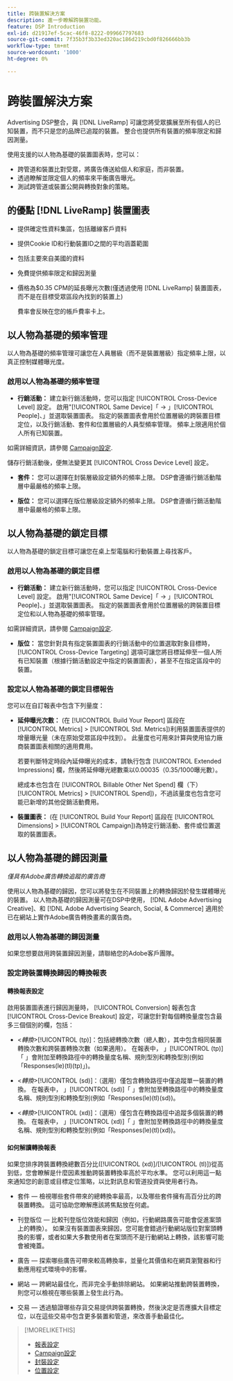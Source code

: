 ```yaml
---
title: 跨裝置解決方案
description: 進一步瞭解跨裝置功能。
feature: DSP Introduction
exl-id: d21917ef-5cac-46f8-8222-099667797683
source-git-commit: 7f35b3f3b33ed320ac186d219cbd0f826666bb3b
workflow-type: tm+mt
source-wordcount: '1000'
ht-degree: 0%

---
```


# 跨裝置解決方案

Advertising DSP整合，與 [!DNL LiveRamp] 可讓您將受眾擴展至所有個人的已知裝置，而不只是您的品牌已追蹤的裝置。 整合也提供所有裝置的頻率限定和歸因測量。

使用支援的以人物為基礎的裝置圖表時，您可以：

* 跨管道和裝置比對受眾，將廣告傳送給個人和家庭，而非裝置。
* 透過瞭解並限定個人的頻率來平衡廣告曝光。
* 測試跨管道或裝置公開與轉換對象的策略。

## 的優點 [!DNL LiveRamp] 裝置圖表

* 提供確定性資料集區，包括離線客戶資料

* 提供Cookie ID和行動裝置ID之間的平均涵蓋範圍

* 包括主要來自美國的資料

* 免費提供頻率限定和歸因測量

* 價格為$0.35 CPM的延長曝光次數(僅透過使用 [!DNL LiveRamp] 裝置圖表，而不是在目標受眾區段內找到的裝置上)

   費率會反映在您的帳戶費率卡上。

## 以人物為基礎的頻率管理

以人物為基礎的頻率管理可讓您在人員層級（而不是裝置層級）指定頻率上限，以真正控制媒體曝光度。

### 啟用以人物為基礎的頻率管理

* **行銷活動：** 建立新行銷活動時，您可以指定 [!UICONTROL Cross-Device Level] 設定。 啟用&quot;[!UICONTROL Same Device]「 -> 」[!UICONTROL People]、」並選取裝置圖表。 指定的裝置圖表會用於位置層級的跨裝置目標定位，以及行銷活動、套件和位置層級的人員型頻率管理。 頻率上限適用於個人所有已知裝置。

如需詳細資訊，請參閱 [Campaign設定](/help/dsp/campaign-management/campaigns/campaign-settings.md).

儲存行銷活動後，便無法變更其 [!UICONTROL Cross Device Level] 設定。

* **套件：**  您可以選擇在封裝層級設定額外的頻率上限。 DSP會遵循行銷活動階層中最嚴格的頻率上限。

* **版位：** 您可以選擇在版位層級設定額外的頻率上限。 DSP會遵循行銷活動階層中最嚴格的頻率上限。

## 以人物為基礎的鎖定目標

以人物為基礎的鎖定目標可讓您在桌上型電腦和行動裝置上尋找客戶。

### 啟用以人物為基礎的鎖定目標

* **行銷活動：** 建立新行銷活動時，您可以指定 [!UICONTROL Cross-Device Level] 設定。 啟用&quot;[!UICONTROL Same Device]「 -> 」[!UICONTROL People]、」並選取裝置圖表。 指定的裝置圖表會用於位置層級的跨裝置目標定位和以人物為基礎的頻率管理。

如需詳細資訊，請參閱 [Campaign設定](/help/dsp/campaign-management/campaigns/campaign-settings.md).

* **版位：** 當您針對具有指定裝置圖表的行銷活動中的位置選取對象目標時， [!UICONTROL Cross-Device Targeting] 選項可讓您將目標延伸至一個人所有已知裝置（根據行銷活動設定中指定的裝置圖表），甚至不在指定區段中的裝置。

### 設定以人物為基礎的鎖定目標報告

您可以在自訂報表中包含下列量度：

* **延伸曝光次數：** (在 [!UICONTROL Build Your Report] 區段在 [!UICONTROL Metrics] > [!UICONTROL Std. Metrics])利用裝置圖表提供的增量曝光量（未在原始受眾區段中找到）。 此量度也可用來計算與使用協力廠商裝置圖表相關的適用費用。

   若要判斷特定時段內延伸曝光的成本，請執行包含 [!UICONTROL Extended Impressions] 欄，然後將延伸曝光總數乘以$0.00035 （$0.35/1000曝光數）。

   總成本也包含在 [!UICONTROL Billable Other Net Spend] 欄（下） [!UICONTROL Metrics] > [!UICONTROL Spend])，不過該量度也包含您可能已新增的其他促銷活動費用。

* **裝置圖表：** (在 [!UICONTROL Build Your Report] 區段在 [!UICONTROL Dimensions] > [!UICONTROL Campaign])為特定行銷活動、套件或位置選取的裝置圖表。

## 以人物為基礎的歸因測量

*僅具有Adobe廣告轉換追蹤的廣告商*

使用以人物為基礎的歸因，您可以將發生在不同裝置上的轉換歸因於發生媒體曝光的裝置。 以人物為基礎的歸因測量可在DSP中使用， [!DNL Adobe Advertising Creative]、和 [!DNL Adobe Advertising Search, Social, & Commerce] 適用於已在網站上實作Adobe廣告轉換畫素的廣告商。

### 啟用以人物為基礎的歸因測量

如果您想要啟用跨裝置歸因測量，請聯絡您的Adobe客戶團隊。

### 設定跨裝置轉換歸因的轉換報表

#### 轉換報表設定

啟用裝置圖表進行歸因測量時， [!UICONTROL Conversion] 報表包含 [!UICONTROL Cross-Device Breakout] 設定，可讓您針對每個轉換量度包含最多三個個別的欄，包括：

* &lt;*轉換*>[!UICONTROL (tp)]：包括總轉換次數（總人數），其中包含相同裝置轉換次數和跨裝置轉換次數（如果適用）。 在報表中， 」[!UICONTROL (tp)]「 」會附加至轉換路徑中的轉換量度名稱、規則型別和轉換型別(例如「Responses(le)(tl)(tp)」)。

* &lt;*轉換*>[!UICONTROL (sd)]：（選用）僅包含轉換路徑中僅追蹤單一裝置的轉換。 在報表中， 」[!UICONTROL (sd)]「 」會附加至轉換路徑中的轉換量度名稱、規則型別和轉換型別(例如「Responses(le)(tl)(sd))。

* &lt;*轉換*>[!UICONTROL (xd)]：（選用）僅包含在轉換路徑中追蹤多個裝置的轉換。 在報表中， 」[!UICONTROL (xd)]「 」會附加至轉換路徑中的轉換量度名稱、規則型別和轉換型別(例如「Responses(le)(tl)(xd))。

#### 如何解讀轉換報表

如果您排序跨裝置轉換總數百分比([!UICONTROL (xd)]/[!UICONTROL (tl)])從高到低，您會瞭解是什麼因素推動跨裝置轉換率高於平均水準。 您可以利用這一點來通知您的創意或目標定位策略，以比對訊息和管道投資與使用者行為。

* 套件 — 檢視哪些套件帶來的總轉換率最高，以及哪些套件擁有高百分比的跨裝置轉換。 這可協助您瞭解應該將焦點放在何處。

* 刊登版位 — 比較刊登版位效能和歸因（例如，行動網路廣告可能會促進案頭上的轉換）。 如果沒有裝置圖表來歸因，您可能會錯過行動網站版位對案頭轉換的影響，或者如果大多數使用者在案頭而不是行動網站上轉換，該影響可能會被掩蓋。

* 廣告 — 探索哪些廣告可帶來較高轉換率，並量化其價值和在網頁瀏覽器和行動應用程式環境中的影響。

* 網站 — 跨網站最佳化，而非完全手動排除網站。 如果網站推動跨裝置轉換，則您可以檢視在哪些裝置上發生此行為。

* 交易 — 透過驗證哪些存貨交易提供跨裝置轉換，然後決定是否應擴大目標定位，以在這些交易中包含更多裝置和管道，來改善手動最佳化。

>[!MORELIKETHIS]
>
>* [報表設定](/help/dsp/reports/report-settings.md)
>* [Campaign設定](/help/dsp/campaign-management/campaigns/campaign-settings.md)
>* [封裝設定](/help/dsp/campaign-management/packages/package-settings.md)
>* [位置設定](/help/dsp/campaign-management/placements/placement-settings.md)

